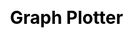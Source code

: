 ---
permalink: /projects/Graph-Plotter
layout: project
css:
  - project

title: Graph Plotter
image: /assets/img/Projects/GP/GP.png
description: A custom library, complete with documentation, for creating line or other graphs on Processing IDE. If you can code it, you can graph it.

icons:
  - Processing IDE
repositories:
  - name: Graph-Plotter
---